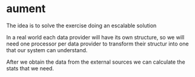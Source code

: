 # aument

The idea is to solve the exercise doing an escalable solution

In a real world each data provider will have its own structure, so we will need one processor per data provider to transform their structur into one 
that our system can understand.

After we obtain the data from the external sources we can calculate the stats that we need.
